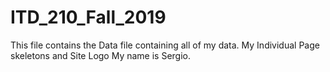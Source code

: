 # ITD_210_Fall_2019
This file contains the Data file containing all of my data.  My Individual Page skeletons and Site Logo
My name is Sergio.
